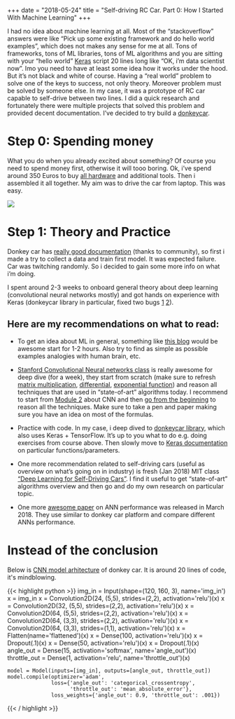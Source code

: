 +++
date = "2018-05-24"
title = "Self-driving RC Car. Part 0: How I Started With Machine Learning"
+++

I had no idea about machine learning at all. Most of the “stackoverflow” answers were like “Pick up some existing framework and do hello world examples”, which does not makes any sense for me at all. Tons of frameworks, tons of ML libraries, tons of ML algorithms and you are sitting with your “hello world” [Keras](https://keras.io/) script 20 lines long like “OK, i’m data scientist now”. Imo you need to have at least some idea how it works under the hood. But it’s not black and white of course. Having a “real world” problem to solve one of the keys to success, not only theory. Moreover problem must be solved by someone else. In my case, it was a prototype of RC car capable to self-drive between two lines. I did a quick research and fortunately there were multiple projects that solved this problem and provided decent documentation. I’ve decided to try build a [donkeycar](http://www.donkeycar.com/).

# Step 0: Spending money

What you do when you already excited about something? Of course you need to spend money first, otherwise it will tooo boring. Ok, i’ve spend around 350 Euros to buy [all hardware](http://docs.donkeycar.com/guide/build_hardware/) and additional tools. Then i assembled it all together. My aim was to drive the car from laptop. This was easy.

![](/img/2018/donkeycar1.jpg)

# Step 1: Theory and Practice

Donkey car has [really good documentation](https://docs.donkeycar.com/) (thanks to community), so first i made a try to collect a data and train first model. It was expected failure. Car was twitching randomly. So i decided to gain some more info on what i’m doing.

I spent around 2-3 weeks to onboard general theory about deep learning (convolutional neural networks mostly) and got hands on experience with Keras (donkeycar library in particular, fixed two bugs [1](https://github.com/wroscoe/donkey/commit/348519c9b0acf8dde0df687b15f103826c19b625) [2](https://github.com/wroscoe/donkey/commit/ffa40d63a5b42d0f7759600824990bae2b644b2d)).

## Here are my recommendations on what to read:

* To get an idea about ML in general, something like [this blog](https://elitedatascience.com/learn-machine-learning) would be awesome start for 1-2 hours. Also try to find as simple as possible examples analogies with human brain, etc.

* [Stanford Convolutional Neural networks class](http://cs231n.github.io/) is really awesome for deep dive (for a week), they start from scratch (make sure to refresh [matrix multiplication](https://en.wikipedia.org/wiki/Matrix_multiplication), [differential](https://en.wikipedia.org/wiki/Differential_of_a_function), [exponential function](https://en.wikipedia.org/wiki/Exponential_function)) and reason all techniques that are used in “state-of-art” algorithms today. I recommend to start from [Module 2](http://cs231n.github.io/convolutional-networks/) about CNN and then [go from the beginning](http://cs231n.github.io/classification/) to reason all the techniques. Make sure to take a pen and paper making sure you have an idea on most of the formulas.

* Practice with code. In my case, i deep dived to [donkeycar library](https://github.com/wroscoe/donkey), which also uses Keras + TensorFlow. It’s up to you what to do e.g. doing exercises from course above. Then slowly move to [Keras documentation](https://keras.io/) on particular functions/parameters.

* One more recommendation related to self-driving cars (useful as overview on what’s going on in industry) is fresh (Jan 2018) MIT class [“Deep Learning for Self-Driving Cars”](https://selfdrivingcars.mit.edu/). I find it useful to get “state-of-art” algorithms overview and then go and do my own research on particular topic.

* One more [awesome paper](https://arxiv.org/abs/1803.09386) on ANN performance was released in March 2018. They use similar to donkey car platform and compare different ANNs performance.

# Instead of the conclusion

Below is [CNN model arhitecture](https://github.com/wroscoe/donkey/blob/04900dc02f9fa2961de76672f2a0f818e33ae0f3/donkeycar/parts/keras.py#L154-L179) of donkey car. It is around 20 lines of code, it's mindblowing.

{{< highlight python >}}
    img_in = Input(shape=(120, 160, 3), name='img_in')
    x = img_in
    x = Convolution2D(24, (5,5), strides=(2,2), activation='relu')(x)
    x = Convolution2D(32, (5,5), strides=(2,2), activation='relu')(x)
    x = Convolution2D(64, (5,5), strides=(2,2), activation='relu')(x)
    x = Convolution2D(64, (3,3), strides=(2,2), activation='relu')(x)
    x = Convolution2D(64, (3,3), strides=(1,1), activation='relu')(x)
    x = Flatten(name='flattened')(x)
    x = Dense(100, activation='relu')(x)
    x = Dropout(.1)(x)
    x = Dense(50, activation='relu')(x)
    x = Dropout(.1)(x)
    angle_out = Dense(15, activation='softmax', name='angle_out')(x)
    throttle_out = Dense(1, activation='relu', name='throttle_out')(x)

    model = Model(inputs=[img_in], outputs=[angle_out, throttle_out])
    model.compile(optimizer='adam',
                  loss={'angle_out': 'categorical_crossentropy',
                        'throttle_out': 'mean_absolute_error'},
                  loss_weights={'angle_out': 0.9, 'throttle_out': .001})
{{< / highlight >}}
